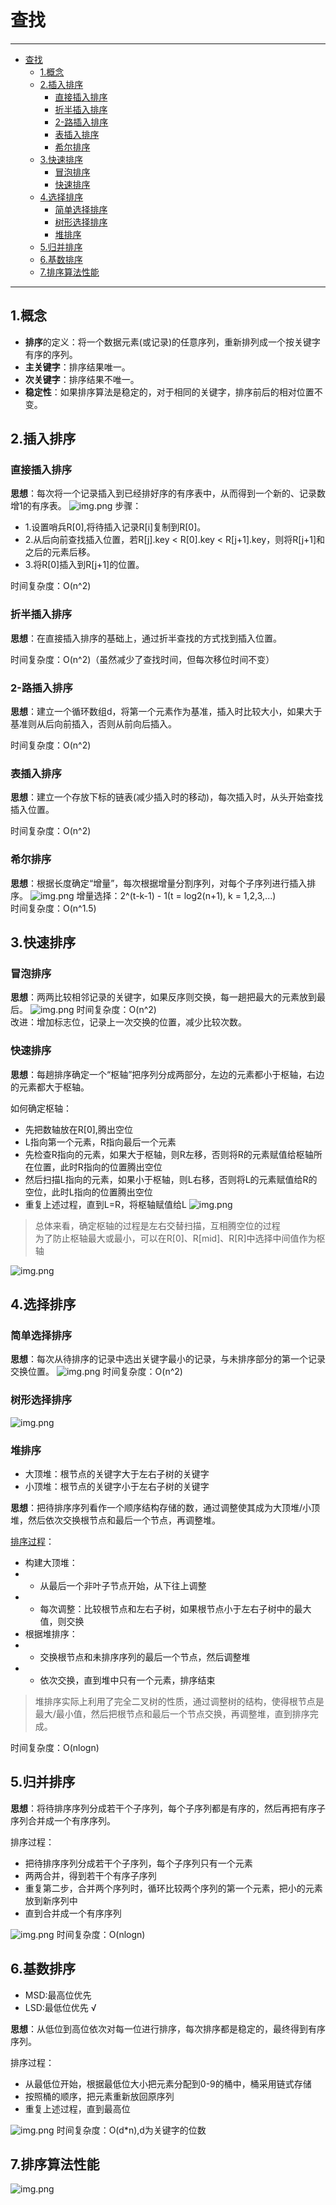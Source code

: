 # 查找

---


* [查找](#查找)
  * [1.概念](#1概念)
  * [2.插入排序](#2插入排序)
    * [直接插入排序](#直接插入排序)
    * [折半插入排序](#折半插入排序)
    * [2-路插入排序](#2-路插入排序)
    * [表插入排序](#表插入排序)
    * [希尔排序](#希尔排序)
  * [3.快速排序](#3快速排序)
    * [冒泡排序](#冒泡排序)
    * [快速排序](#快速排序)
  * [4.选择排序](#4选择排序)
    * [简单选择排序](#简单选择排序)
    * [树形选择排序](#树形选择排序)
    * [堆排序](#堆排序)
  * [5.归并排序](#5归并排序)
  * [6.基数排序](#6基数排序)
  * [7.排序算法性能](#7排序算法性能)


---

## 1.概念

- **排序**的定义：将一个数据元素(或记录)的任意序列，重新排列成一个按关键字有序的序列。
- **主关键字**：排序结果唯一。
- **次关键字**：排序结果不唯一。
- **稳定性**：如果排序算法是稳定的，对于相同的关键字，排序前后的相对位置不变。

## 2.插入排序

### 直接插入排序
**思想**：每次将一个记录插入到已经排好序的有序表中，从而得到一个新的、记录数增1的有序表。
![img.png](pics/img_18.png)
步骤：
- 1.设置哨兵R\[0],将待插入记录R\[i]复制到R\[0]。
- 2.从后向前查找插入位置，若R\[j].key < R\[0].key < R\[j+1].key，则将R\[j+1]和之后的元素后移。
- 3.将R\[0]插入到R\[j+1]的位置。

时间复杂度：O(n^2)

### 折半插入排序
**思想**：在直接插入排序的基础上，通过折半查找的方式找到插入位置。

时间复杂度：O(n^2)（虽然减少了查找时间，但每次移位时间不变）

### 2-路插入排序
**思想**：建立一个循环数组d，将第一个元素作为基准，插入时比较大小，如果大于基准则从后向前插入，否则从前向后插入。

时间复杂度：O(n^2)

### 表插入排序
**思想**：建立一个存放下标的链表(减少插入时的移动)，每次插入时，从头开始查找插入位置。

时间复杂度：O(n^2)

### 希尔排序
**思想**：根据长度确定“增量”，每次根据增量分割序列，对每个子序列进行插入排序。
![img.png](pics/img_19.png)
增量选择：2^(t-k-1) - 1(t = log2(n+1), k = 1,2,3,...)  
时间复杂度：O(n^1.5)

## 3.快速排序

### 冒泡排序
**思想**：两两比较相邻记录的关键字，如果反序则交换，每一趟把最大的元素放到最后。
![img.png](pics/img_20.png)
时间复杂度：O(n^2)  
改进：增加标志位，记录上一次交换的位置，减少比较次数。

### 快速排序
**思想**：每趟排序确定一个“枢轴”把序列分成两部分，左边的元素都小于枢轴，右边的元素都大于枢轴。

如何确定枢轴：  
- 先把数轴放在R[0],腾出空位
- L指向第一个元素，R指向最后一个元素
- 先检查R指向的元素，如果大于枢轴，则R左移，否则将R的元素赋值给枢轴所在位置，此时R指向的位置腾出空位
- 然后扫描L指向的元素，如果小于枢轴，则L右移，否则将L的元素赋值给R的空位，此时L指向的位置腾出空位
- 重复上述过程，直到L=R，将枢轴赋值给L
![img.png](pics/img_21.png)
> 总体来看，确定枢轴的过程是左右交替扫描，互相腾空位的过程  
> 为了防止枢轴最大或最小，可以在R[0]、R[mid]、R[R]中选择中间值作为枢轴

![img.png](pics/img_22.png)

## 4.选择排序

### 简单选择排序
**思想**：每次从待排序的记录中选出关键字最小的记录，与未排序部分的第一个记录交换位置。
![img.png](pics/img_23.png)
时间复杂度：O(n^2)

### 树形选择排序
![img.png](pics/img_24.png)

### 堆排序

- 大顶堆：根节点的关键字大于左右子树的关键字
- 小顶堆：根节点的关键字小于左右子树的关键字

**思想**：把待排序序列看作一个顺序结构存储的数，通过调整使其成为大顶堆/小顶堆，然后依次交换根节点和最后一个节点，再调整堆。

[排序过程](https://www.bilibili.com/video/BV1jz4y1M7HE)：
- 构建大顶堆：
- - 从最后一个非叶子节点开始，从下往上调整
- - 每次调整：比较根节点和左右子树，如果根节点小于左右子树中的最大值，则交换
- 根据堆排序：
- - 交换根节点和未排序序列的最后一个节点，然后调整堆
- - 依次交换，直到堆中只有一个元素，排序结束
> 堆排序实际上利用了完全二叉树的性质，通过调整树的结构，使得根节点是最大/最小值，然后把根节点和最后一个节点交换，再调整堆，直到排序完成。

时间复杂度：O(nlogn)

## 5.归并排序

**思想**：将待排序序列分成若干个子序列，每个子序列都是有序的，然后再把有序子序列合并成一个有序序列。

排序过程：
- 把待排序序列分成若干个子序列，每个子序列只有一个元素
- 两两合并，得到若干个有序子序列
- 重复第二步，合并两个序列时，循环比较两个序列的第一个元素，把小的元素放到新序列中
- 直到合并成一个有序序列

![img.png](pics/img_25.png)
时间复杂度：O(nlogn)

## 6.基数排序

- MSD:最高位优先
- LSD:最低位优先 √

**思想**：从低位到高位依次对每一位进行排序，每次排序都是稳定的，最终得到有序序列。

排序过程：
- 从最低位开始，根据最低位大小把元素分配到0-9的桶中，桶采用链式存储
- 按照桶的顺序，把元素重新放回原序列
- 重复上述过程，直到最高位

![img.png](pics/img_26.png)
时间复杂度：O(d*n),d为关键字的位数

## 7.排序算法性能

![img.png](pics/img_27.png)
